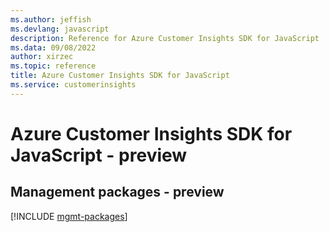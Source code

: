```yaml
---
ms.author: jeffish
ms.devlang: javascript
description: Reference for Azure Customer Insights SDK for JavaScript
ms.data: 09/08/2022
author: xirzec
ms.topic: reference
title: Azure Customer Insights SDK for JavaScript
ms.service: customerinsights
---
```

# Azure Customer Insights SDK for JavaScript - preview

## Management packages - preview
[!INCLUDE [mgmt-packages](customer-insights-mgmt-index.md)]
